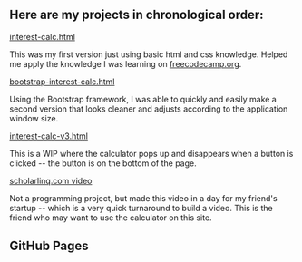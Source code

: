 ## Here are my projects in chronological order:

[interest-calc.html](interest-calc.html)

This was my first version just using basic html and css knowledge. Helped me apply the knowledge I was learning on [freecodecamp.org](freecodecamp.org).

[bootstrap-interest-calc.html](bootstrap-interest-calc.html)

Using the Bootstrap framework, I was able to quickly and easily make a second version that looks cleaner and adjusts according to the application window size.

[interest-calc-v3.html](interest-calc-v3.html)

This is a WIP where the calculator pops up and disappears when a button is clicked -- the button is on the bottom of the page.

[scholarlinq.com video](scholarlinq.com)

Not a programming project, but made this video in a day for my friend's startup -- which is a very quick turnaround to build a video. This is the friend who may want to use the calculator on this site.



## GitHub Pages
